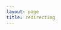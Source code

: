 ```yaml
---
layout: page
title: redirecting
---
```


<script>
try{
	window.location.replace("/zh-CN/")
}catch(e){
}
</script>
